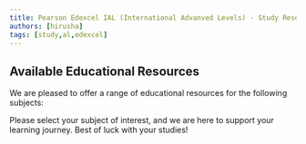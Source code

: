 ```yaml
---
title: Pearson Edexcel IAL (International Advanved Levels) - Study Resources
authors: [hirusha]
tags: [study,al,edexcel]
---
```


## Available Educational Resources

We are pleased to offer a range of educational resources for the following subjects:

<!-- 1. [Chemistry](chemistry)
2. [Physics](physics)
3. [Biology](biology)
4. [Maths](maths) -->

Please select your subject of interest, and we are here to support your learning journey. Best of luck with your studies!
